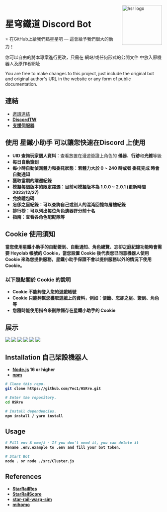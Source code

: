 <a href="https://forum.gamer.com.tw/C.php?bsn=72822&snA=3548&subbsn=0&page=1&s_author=&gothis=29007#29007">
    <img src="https://cdn.discordapp.com/avatars/895191125512581171/57c74708ddaf7991500ce26e52335d27.webp" alt="hsr logo" title="hsr" align="right" height="128" />
</a>

# 星穹鐵道 Discord Bot

:star: 在GitHub上給我們點星星吧 — 這會給予我們很大的動力！

你可以自由的將本專案進行更改，只需在 網站/或任何形式的公開文件 中放入原機器人及原作者網址

You are free to make changes to this project, just include the original bot and original author's URL in the website or any form of public documentation.

## 連結
* <a href="https://discord.com/api/oauth2/authorize?client_id=895191125512581171&permissions=412317240384&scope=applications.commands bot">邀請連結</a>
* <a href="https://discordservers.tw/bots/895191125512581171"><b>DiscordTW</b></a>
* <a href="https://discord.gg/mPCEATJDve"><b>支援伺服器</b></a>

## 使用 星鐵小助手 可以讓您快速在Discord 上使用
* <b>UID 查詢玩家個人資料</b>：查看放置在漫遊簽證上角色的 <b>儀器</b>、<b>行跡</b>和<b>光錐</b>等級
* <b>每日自動簽到
* <b>每小時自動偵測體力和委託狀態</b>：若體力<b>大於 0 ~ 240</b> 時或者 <b>委託完成 </b>時會自動通知
* <b>獲取當期的躍遷紀錄
* <b>模擬每個版本的限定躍遷</b>：目前可模擬版本為 <b>1.0.0 ~ 2.0.1</b> (更新時間 2023/12/27)
* <b>兌換禮包碼
* <b>忘卻之庭紀錄</b>：可以查詢自己或別人的混沌回憶每層樓紀錄
* <b>排行榜</b>：可以列出每位角色遺器評分前十名
* <b>指南</b>：查看各角色配配隊等

## Cookie 使用須知
當您使用星鐵小助手的自動簽到、自動通知、角色總覽、忘卻之庭紀錄功能時會需要 Hoyolab 帳號的 Cookie，當您設置 Cookie 後代表您已同意機器人使用 Cookie 來為您提供服務，星鐵小助手保證不會以提供服務以外的情況下使用 Cookie。
### 以下幾點關於 Cookie 的說明
* Cookie 不能夠登入您的遊戲帳號
* Cookie 只能夠幫您獲取遊戲上的資料，例如：便籤、忘卻之庭、簽到、角色等
* 您隨時能使用指令來刪除儲存在星鐵小助手的 Cookie

## 展示
<img src="https://cdn.discordapp.com/attachments/1148490547523235871/1186544299500912721/809279679.png">
<img src="https://cdn.discordapp.com/attachments/1149960935654559835/1187405599298826371/809279679.png">
<img src="https://cdn.discordapp.com/attachments/1149960935654559835/1187405728873447434/image.png">
<img src="https://cdn.discordapp.com/attachments/1149960935654559835/1187405852743839875/image.png">
<img src="https://cdn.discordapp.com/attachments/1149960935654559835/1187406129182015528/726e55d5ba1fc5ed.png">
<img src="https://cdn.discordapp.com/attachments/1148490547523235871/1187385711343710300/a30fdb3ca5446ff0.png">

## Installation 自己架設機器人

- [Node.js](https://nodejs.org/) 16 or higher
- [npm](https://www.npmjs.com/)

```bash
# Clone this repo.
git clone https://github.com/Yec1/HSRre.git

# Enter the repository.
cd HSRre

# Install dependencies.
npm install / yarn install
```

## Usage

```bash
# Fill env & emoji - If you don't need it, you can delete it
Rename .env.example to .env and fill your bot token.

# Start Bot
node . or node ./src/Cluster.js
```

## References

* [StarRailRes](https://github.com/Mar-7th/StarRailRes)
* [StarRailScore](https://github.com/Mar-7th/StarRailScore)
* [star-rail-warp-sim](https://github.com/mikeli0623/star-rail-warp-sim)
* [mihomo](https://api.mihomo.me/)
